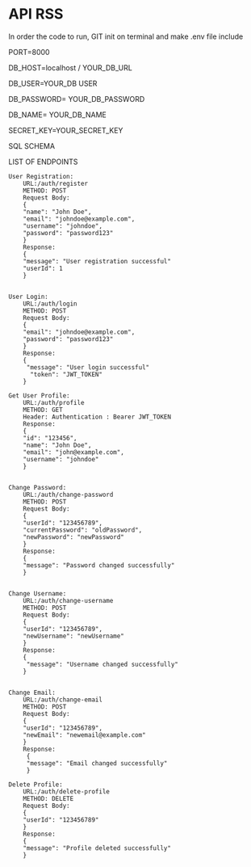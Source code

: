 # API RSS

<p> In order the code to run, 
  GIT init on terminal and make .env file include</p>
  
<p>PORT=8000</p>
<p>DB_HOST=localhost / YOUR_DB_URL</p>
<p>DB_USER=YOUR_DB USER</p>
<p>DB_PASSWORD= YOUR_DB_PASSWORD</p>
<p>DB_NAME= YOUR_DB_NAME</p>
<p>SECRET_KEY=YOUR_SECRET_KEY</p>

<p> SQL SCHEMA </p>
    

<p>LIST OF ENDPOINTS <br>
  
    User Registration:
        URL:/auth/register
        METHOD: POST
        Request Body:
        {
        "name": "John Doe", 
        "email": "johndoe@example.com", 
        "username": "johndoe", 
        "password": "password123"
        }
        Response: 
        {
        "message": "User registration successful"
        "userId": 1
        }


    User Login:
        URL:/auth/login
        METHOD: POST
        Request Body: 
        {
        "email": "johndoe@example.com", 
        "password": "password123"
        }
        Response:
        {
         "message": "User login successful"
          "token": "JWT_TOKEN"
        }

    Get User Profile:
        URL:/auth/profile
        METHOD: GET
        Header: Authentication : Bearer JWT_TOKEN
        Response: 
        {
        "id": "123456",
        "name": "John Doe",
        "email": "john@example.com",
        "username": "johndoe"
        }

        
    Change Password:
        URL:/auth/change-password
        METHOD: POST
        Request Body:
        { 
        "userId": "123456789", 
        "currentPassword": "oldPassword", 
        "newPassword": "newPassword"
        }
        Response:
        {
        "message": "Password changed successfully"
        }


    Change Username:
        URL:/auth/change-username
        METHOD: POST
        Request Body:
        {
        "userId": "123456789", 
        "newUsername": "newUsername"
        }
        Response:
        {
         "message": "Username changed successfully"
        }


    Change Email:
        URL:/auth/change-email
        METHOD: POST
        Request Body:
        { 
        "userId": "123456789", 
        "newEmail": "newemail@example.com"
        }
        Response:
         {
         "message": "Email changed successfully"
         }

    Delete Profile:
        URL:/auth/delete-profile
        METHOD: DELETE
        Request Body:
        { 
        "userId": "123456789"
        }
        Response:
        {
        "message": "Profile deleted successfully"
        }

  </p>
